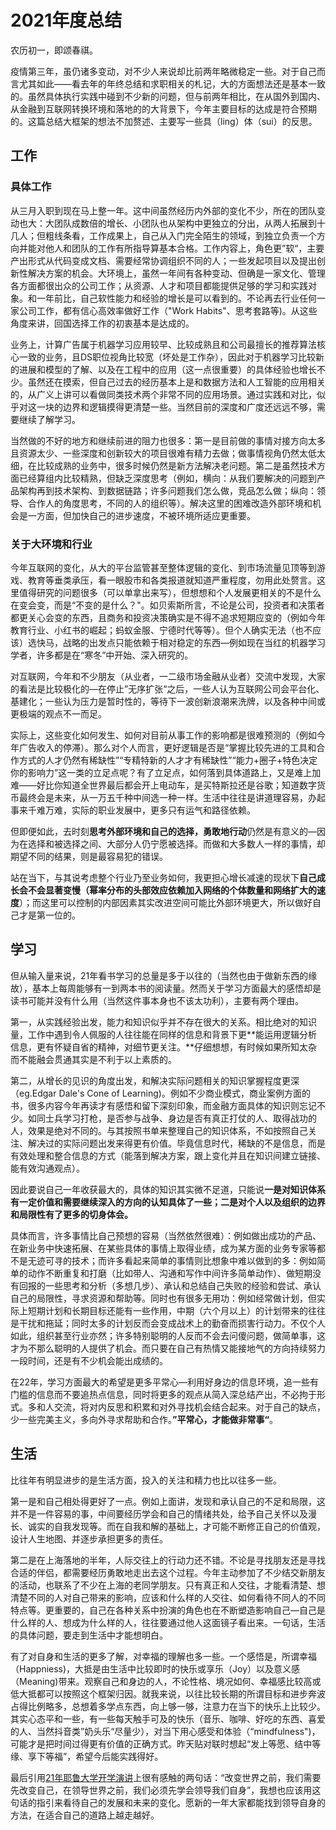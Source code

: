 # 2021年度总结

农历初一，即颂春祺。

疫情第三年，虽仍诸多变动，对不少人来说却比前两年略微稳定一些。对于自己而言尤其如此——看去年的年终总结和求职相关的札记，大的方面想法还是基本一致的。虽然具体执行实践中碰到不少新的问题，但与前两年相比，在从国外到国内、从金融到互联网转换环境和落地的的大背景下，今年主要目标的达成是符合预期的。这篇总结大框架的想法不加赘述、主要写一些具（ling）体（sui）的反思。

## 工作

### 具体工作

从三月入职到现在马上整一年。这中间虽然经历内外部的变化不少，所在的团队变动也大：大团队成数倍的增长、小团队也从架构中更独立的分出，从两人拓展到十几人；但粗线条看，工作成果上，自己从入门完全陌生的领域，到独立负责一个方向并能对他人和团队的工作有所指导算基本合格。工作内容上，角色更”软“，主要产出形式从代码变成文档、需要经常协调组织不同的人；一些发起项目以及提出创新性解决方案的机会。大环境上，虽然一年间有各种变动、但确是一家文化、管理各方面都很出众的公司工作；从资源、人才和项目都能提供足够的学习和实践对象。和一年前比，自己软性能力和经验的增长是可以看到的。不论再去行业任何一家公司工作，都有信心高效率做好工作（"Work Habits"、思考套路等)。从这些角度来讲，回国选择工作的初衷基本是达成的。

业务上，计算广告属于机器学习应用较早、比较成熟且和公司最擅长的推荐算法核心一致的业务，且DS职位视角比较宽（坏处是工作杂），因此对于机器学习比较新的进展和模型的了解、以及在工程中的应用（这一点很重要）的具体经验也增长不少。虽然还在摸索，但自己过去的经历基本上是和数据方法和人工智能的应用相关的，从广义上讲可以看做同类技术两个非常不同的应用场景。通过实践和对比，似乎对这一块的边界和逻辑摸得更清楚一些。当然目前的深度和广度还远远不够，需要继续了解学习。

当然做的不好的地方和继续前进的阻力也很多：第一是目前做的事情对接方向太多且资源太少、一些深度和创新较大的项目很难有精力去做；做事情视角仍然太低太细，在比较成熟的业务中，很多时候仍然是新方法解决老问题。第二是虽然技术方面已经算组内比较精熟，但缺乏深度思考（例如，横向：从我们要解决的问题到产品架构再到技术架构、到数据链路；许多问题我们怎么做，竞品怎么做；纵向：领导、合作人的角度思考，不同的人的组织等）。解决这里的困难改造外部环境和机会是一方面，但加快自己的进步速度，不被环境所适应更重要。

### 关于大环境和行业

今年互联网的变化，从大的平台监管甚至整体逻辑的变化、到市场流量见顶等到游戏、教育等垂类承压，看一眼股市和各类报道就知道严重程度，勿用此处赘言。这里值得研究的问题很多（可以单拿出来写），但想想和个人发展更相关的不是什么在变会变，而是“不变的是什么？"。如贝索斯所言，不论是公司，投资者和决策者都更关心会变的东西，且商务和投资决策确实是不得不追求短期应变的（例如今年教育行业、小红书的崛起；蚂蚁金服、宁德时代等等）。但个人确实无法（也不应该）选快马，战略的出发点只能依赖于相对稳定的东西—例如现在当红的机器学习学者，许多都是在“寒冬”中开始、深入研究的。

对互联网，今年和不少朋友（从业者，一二级市场金融从业者）交流中发现，大家的看法是比较极化的—在停止”无序扩张“之后，一些人认为互联网公司会平台化、基建化；一些认为压力是暂时性的，等待下一波创新浪潮来洗牌，以及各种中间或更极端的观点不一而足。

实际上，这些变化如何发生、如何对目前从事工作的影响都是很难预测的（例如今年广告收入的停滞）。那么对个人而言，更好逻辑是否是“掌握比较先进的工具和合作方式的人才仍然有稀缺性”“专精特新的人才才有稀缺性”“能力+圈子+特色决定你的影响力”这一类的立足点呢？有了立足点，如何落到具体道路上，又是难上加难——好比你知道全世界最后都会开上电动车，是买特斯拉还是谷歌；知道数字货币最终会是未来，从一万五千种中间选一种一样。生活中往往是讲道理容易，办起事来千难万难，实际的职业发展中，更多只有运气和路径依赖。

但即便如此，去时刻**思考外部环境和自己的选择，勇敢地行动**仍然是有意义的—因为在选择和被选择之间、大部分人仍宁愿被选择。而做和大多数人一样的事情，却期望不同的结果，则是最容易犯的错误。

站在当下，与其说考虑整个行业乃至业务如何，我更担心增长减速的现状下**自己成长会不会显著变慢（幂率分布的头部效应依赖加入网络的个体数量和网络扩大的速度**）；而这里可以控制的内部因素其实改进空间可能比外部环境更大，所以做好自己才是第一位的。

## 学习

但从输入量来说，21年看书学习的总量是多于以往的（当然也由于做新东西的缘故），基本上每周能够有一到两本书的阅读量。然而关于学习方面最大的感悟却是读书可能并没有什么用（当然这件事本身也不该太功利），主要有两个理由。

第一，从实践经验出发，能力和知识似乎并不存在很大的关系。相比绝对的知识量，工作中遇到令人佩服的人往往能在同样的信息和背景下更**能运用逻辑分析信息，更有怀疑自省的精神，对细节更关注。**仔细想想，有时候如果所知太杂而不能融会贯通其实是不利于以上素质的。

第二，从增长的见识的角度出发，和解决实际问题相关的知识掌握程度更深（eg.Edgar Dale's Cone of Learning)。例如不少商业模式，商业案例方面的书，很多内容今年再读才有感悟和留下深刻印象，而金融方面具体的知识则忘记不少。如同士兵学习打枪，是否参与战争、身边是否有真正打仗的人、取得战功的人，效果是绝对不同的。与其按照书单来整理自己的知识体系，不如按照自己关注、解决过的实际问题出发来得更有价值。毕竟信息时代，稀缺的不是信息，而是有效处理和整合信息的方式（能落到解决方案，跟上变化并且在知识间建立链接、能有效沟通观点）。

因此要说自己一年收获最大的，具体的知识其实微不足道，只能说**一是对知识体系有一定价值和需要继续深入的方向的认知具体了一些；二是对个人以及组织的边界和局限性有了更多的切身体会。**

具体而言，许多事情比自己预想的容易（当然依然很难）：例如做出成功的产品、在新业务中快速拓展、在某些具体的事情上取得业绩，成为某方面的业务专家等都不是无迹可寻的技术；而许多看起来简单的事情则比想象中难以做到的多：例如简单的动作不断重复和打磨（比如带人、沟通和写作中间许多简单动作）、做短期没有回报的一些思考和分析（多想几步）、承认和总结自己失败的经验和尝试、承认自己的局限性，寻求资源和帮助等。同时也有很多无用功：例如经常做计划，但实际上短期计划和长期目标还能有一些作用，中期（六个月以上）的计划带来的往往是干扰和拖延；同时太多的计划反而会变成战术上的勤奋而损害行动力。不仅个人如此，组织甚至行业亦然；许多特别聪明的人反而不会去问傻问题，做简单事，这才为不那么聪明的人提供了机会。而只要在自己有热情又能接地气的方向持续努力一段时间，还是有不少机会能出成绩的。

在22年，学习方面最大的希望是更多平常心—利用好身边的信息环境，追一些有门槛的信息而不要追热点信息，同时将更多的观点从简入深总结产出，不必拘于形式。多和人交流，将对内反思和积累和对外寻找机会结合起来。对于自己的缺点，少一些完美主义，多向外寻求帮助和合作。**”平常心，才能做非常事“**。

## 生活

比往年有明显进步的是生活方面，投入的关注和精力也比以往多一些。

第一是和自己相处得更好了一点。例如上面讲，发现和承认自己的不足和局限，这并不是一件容易的事，中间要经历学会和自己的情绪共处，给予自己关怀以及漫长、诚实的自我发现等。而在自我和解的基础上，才可能不断修正自己的价值观，设计人生地图、并逐步承担更多的责任。

第二是在上海落地的半年，人际交往上的行动力还不错。不论是寻找朋友还是寻找合适的伴侣，都需要经历勇敢地走出去这个过程。今年主动参加了不少结交新朋友的活动，也联系了不少在上海的老同学朋友。只有真正和人交往，才能看清楚、想清楚不同的人对自己带来的影响，应该和什么样的人交往、如何看待不同人的不同特点等。更重要的，自己在各种关系中扮演的角色也在不断塑造影响自己—自己是什么样的人、想成为什么样的人，往往要通过他人这面镜子看出来。一句话，生活的具体问题，要走到生活中才能想明白。

有了对自身和生活的更多了解，对幸福的理解也多一些。一个感悟是，所谓幸福（Happniess)，大抵是由生活中比较即时的快乐或享乐（Joy）以及意义感（Meaning)带来。观察自己和身边的人，不论性格、境况如何、幸福感比较高或低大抵都可以按照这个框架归因。就我来说，以往比较长期的所谓目标和进步奔波占得比例略多，总想着多学点东西，向上够一够，注意力在当下的快乐上比较少。其实心态平和一些，有一些每天触手可及的快乐（音乐、咖啡、好吃的东西、喜爱的人、当然抖音类”奶头乐“尽量少），对当下用心感受和体验（“mindfulness")，可能才是把时间过得更有价值的正确方式。昨天贴对联时想起“发上等愿、结中等缘、享下等福”，希望今后能实践得好。

最后引用[21年耶鲁大学开学演讲](https://president.yale.edu/president/speeches/when-world-fire)上很有感触的两句话：“改变世界之前，我们需要先改变自己，在领导世界之前，我们必须先学会领导我们自身”，我想也应该用这句话的指引来看待自己的发展和未来的变化。愿新的一年大家都能找到领导自身的方法，在适合自己的道路上越走越好。